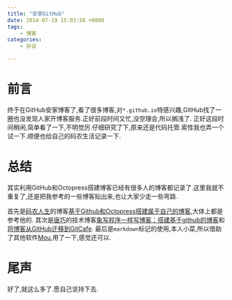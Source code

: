 ```yaml
---
title: "安家GitHub"
date: 2014-07-19 15:03:58 +0800
tags: 
    - 博客
categories:
    - 杂谈

---
```


# 前言
终于在GitHub安家博客了,看了很多博客,对`*.github.io`特感兴趣,GitHub找了一圈也没发现人家开博客服务.正好前段时间又忙,没空理会,所以搁浅了.
正好这段时间稍闲,简单看了一下,不明觉厉.仔细研究了下,原来还是代码托管.索性我也弄一个试一下.顺便也给自己的码农生活记录一下.

# 总结
其实利用GitHub和Octopress搭建博客已经有很多人的博客都记录了.这里我就不重复了,还是把我参考的一些博客贴出来,也让大家少走一些弯路.

首先是[码农人生](http://msching.github.io)的博客[基于Github和Octopress搭建属于自己的博客](http://msching.github.io/blog/2014/04/11/starting/),大体上都是参考他的.
其次是[唐巧](http://blog.devtang.com/)的技术博客[象写程序一样写博客：搭建基于github的博客](http://blog.devtang.com/blog/2012/02/10/setup-blog-based-on-github/)和[将博客从GitHub迁移到GitCafe](http://blog.devtang.com/blog/2014/06/02/use-gitcafe-to-host-blog/).
最后是`markdown`标记的使用,本人小菜,所以借助了其他软件[Mou](http://mouapp.com/),用了一下,感觉还可以.

# 尾声

好了,就这么多了.愿自己坚持下去.